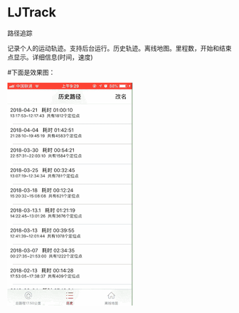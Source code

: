 # LJTrack
路径追踪

记录个人的运动轨迹。支持后台运行。历史轨迹。离线地图。里程数，开始和结束点显示。详细信息(时间，速度)

#下面是效果图：

![image](https://github.com/DistanceLe/Images/raw/master/TrackSmall.gif)



